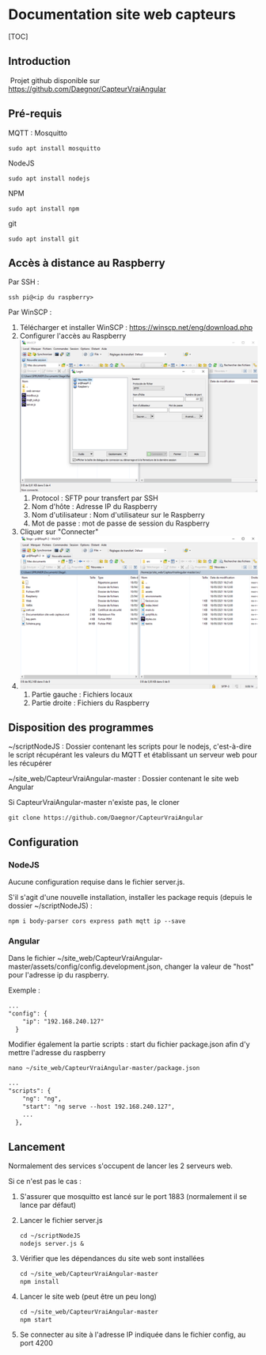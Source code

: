 # Documentation site web capteurs



[TOC]

## Introduction

​	Projet github disponible sur https://github.com/Daegnor/CapteurVraiAngular

## Pré-requis

MQTT : Mosquitto

```
sudo apt install mosquitto
```

NodeJS

```
sudo apt install nodejs
```

NPM

```
sudo apt install npm
```

git

```
sudo apt install git
```

## Accès à distance au Raspberry

Par SSH :

```
ssh pi@<ip du raspberry>
```

Par WinSCP :

1. Télécharger et installer WinSCP : https://winscp.net/eng/download.php
2. Configurer l'accès au Raspberry![image-20210518164259623](.\images_doc\image-20210518164259623.png)
   1. Protocol : SFTP pour transfert par SSH
   2. Nom d'hôte : Adresse IP du Raspberry
   3. Nom d'utilisateur : Nom d'utilisateur sur le Raspberry
   4. Mot de passe : mot de passe de session du Raspberry
3. Cliquer sur "Connecter"
4. ![image-20210518164537231](.\images_doc\image-20210518164537231.png)
   1. Partie gauche : Fichiers locaux
   2. Partie droite : Fichiers du Raspberry

## Disposition des programmes

~/scriptNodeJS : Dossier contenant les scripts pour le nodejs, c'est-à-dire le script récupérant les valeurs du MQTT et établissant un serveur web pour les récupérer

~/site_web/CapteurVraiAngular-master : Dossier contenant le site web Angular

Si CapteurVraiAngular-master n'existe pas, le cloner

```
git clone https://github.com/Daegnor/CapteurVraiAngular
```

## Configuration

### NodeJS

Aucune configuration requise dans le fichier server.js.

S'il s'agit d'une nouvelle installation, installer les package requis (depuis le dossier ~/scriptNodeJS) : 

```
npm i body-parser cors express path mqtt ip --save
```

### Angular

Dans le fichier ~/site_web/CapteurVraiAngular-master/assets/config/config.development.json, changer la valeur de "host" pour l'adresse ip du raspberry.

Exemple :

```
...
"config": {
    "ip": "192.168.240.127"
  }
```

Modifier également la partie scripts : start du fichier package.json afin d'y mettre l'adresse du raspberry

```
nano ~/site_web/CapteurVraiAngular-master/package.json
```

```
...
"scripts": {
    "ng": "ng",
    "start": "ng serve --host 192.168.240.127",
    ...
  },
```

## Lancement

Normalement des services s'occupent de lancer les 2 serveurs web.

Si ce n'est pas le cas : 

1. S'assurer que mosquitto est lancé sur le port 1883 (normalement il se lance par défaut)

2. Lancer le fichier server.js 

   ```
   cd ~/scriptNodeJS
   nodejs server.js &
   ```

3. Vérifier que les dépendances du site web sont installées

   ```
   cd ~/site_web/CapteurVraiAngular-master
   npm install
   ```

4. Lancer le site web (peut être un peu long)

   ```
   cd ~/site_web/CapteurVraiAngular-master
   npm start
   ```

5. Se connecter au site à l'adresse IP indiquée dans le fichier config, au port 4200

